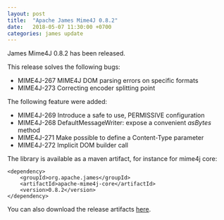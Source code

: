 ```yaml
---
layout: post
title:  "Apache James Mime4J 0.8.2"
date:   2018-05-07 11:30:00 +0700
categories: james update
---
```


James Mime4J 0.8.2 has been released.

This release solves the following bugs:

 - MIME4J-267 MIME4J DOM parsing errors on specific formats
 - MIME4J-273 Correcting encoder splitting point

The following feature were added:

 - MIME4J-269 Introduce a safe to use, PERMISSIVE configuration
 - MIME4J-268 DefaultMessageWriter: expose a convenient *asBytes* method
 - MIME4J-271 Make possible to define a Content-Type parameter
 - MIME4J-272 Implicit DOM builder call

The library is available as a maven artifact, for instance for mime4j core:

```
<dependency>
    <groupId>org.apache.james</groupId>
    <artifactId>apache-mime4j-core</artifactId>
    <version>0.8.2</version>
</dependency>
```

You can also download the release artifacts [here].

[here]: https://downloads.apache.org/james/mime4j/0.8.2/
